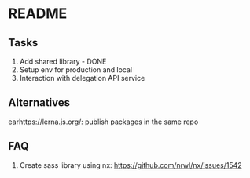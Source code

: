 # README

## Tasks

1. Add shared library - DONE
2. Setup env for production and local
3. Interaction with delegation API service

## Alternatives

earhttps://lerna.js.org/: publish packages in the same repo


## FAQ

1. Create sass library using nx: https://github.com/nrwl/nx/issues/1542
